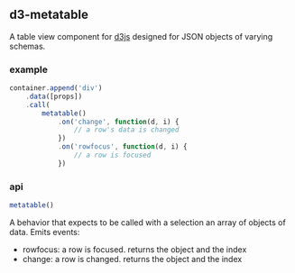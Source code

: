 ## d3-metatable

A table view component for [d3js](http://d3js.org/) designed for JSON
objects of varying schemas.

### example

```js
container.append('div')
    .data([props])
    .call(
        metatable()
            .on('change', function(d, i) {
                // a row's data is changed
            })
            .on('rowfocus', function(d, i) {
                // a row is focused
            })
```

### api

```js
metatable()
```

A behavior that expects to be called with a selection an array of objects
of data. Emits events:

* rowfocus: a row is focused. returns the object and the index
* change: a row is changed. returns the object and the index

